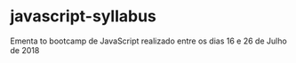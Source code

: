 # javascript-syllabus
Ementa to bootcamp de JavaScript realizado entre os dias 16 e 26 de Julho de 2018
